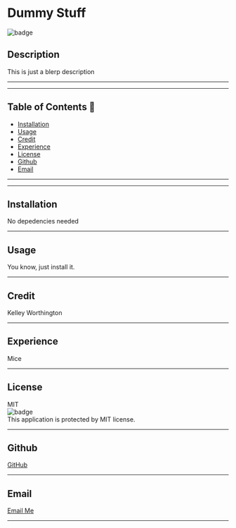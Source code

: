 
  # Dummy Stuff

  ![badge](https://img.shields.io/badge/license-MIT-blueviolet)
  <br />

  ## Description
  This is just a blerp description 
  
 ------------------
 ------------------

 ## Table of Contents 🔎
 - [Installation](#installation)
 - [Usage](#usage)
 - [Credit](#credit)
 - [Experience](#experience)
 - [License](#license)
 - [Github](#github)
 - [Email](#email)

 ------------------
 ------------------

 ## Installation
  No depedencies needed
  
  ------------------

 ## Usage
  You know, just install it.

  ------------------

 ## Credit
  Kelley Worthington

  ------------------

 ## Experience
  Mice

  ------------------
  
 ## License
  MIT
  <br>
  ![badge](https://img.shields.io/badge/license-MIT-blueviolet) 
  <br>
  This application is protected by MIT license.

  ------------------

 ## Github
 [GitHub](https://github.com/JHardisty333)


  ------------------
  
 ## Email
 [Email Me](mailto:jessica.hardisty.333@hotmail.com)

  ------------------
